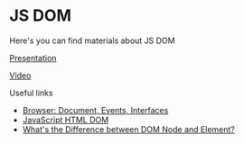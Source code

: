 # JS DOM

Here's you can find materials about JS DOM

[Presentation](https://docs.google.com/presentation/d/16moHfPtFLi8HLBHrQMKIDq75TXSSQv3NELuXkMg_wXc/edit#slide=id.p1)

[Video](https://drive.google.com/file/d/1T-r_tT1Qf_XAUfCNWR-xGilqXYx5F8fW/view)

Useful links

- [Browser: Document, Events, Interfaces](https://javascript.info/ui)
- [JavaScript HTML DOM](https://www.w3schools.com/js/js_htmldom.asp)
- [What's the Difference between DOM Node and Element?](https://dmitripavlutin.com/dom-node-element/)
